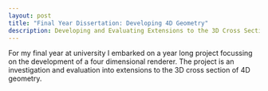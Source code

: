 ```yaml
---
layout: post
title: "Final Year Dissertation: Developing 4D Geometry"
description: Developing and Evaluating Extensions to the 3D Cross Section of 4D Geometry
---
```


For my final year at university I embarked on a year long project focussing on the development of a four dimensional renderer.
The project is an investigation and evaluation into extensions to the 3D cross section of 4D geometry.

<object data="/assets/l4proj.pdf" width=650 height=525 type='application/pdf'></object>